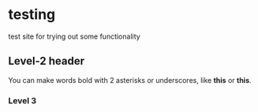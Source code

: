 # testing

test site for trying out some functionality

## Level-2 header

You can make words bold with 2 asterisks or underscores, like **this** or __this__.

### Level 3 

